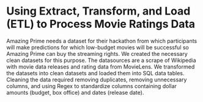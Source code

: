 # Using Extract, Transform, and Load (ETL) to Process Movie Ratings Data

Amazing Prime needs a dataset for their hackathon from which participants will make predictions for which low-budget movies will be successful so Amazing Prime can buy the streaming rights. We created the necessary clean datasets for this purpose. The datasources are a scrape of Wikipedia with movie data releases and rating data from MovieLens. We transformed the datasets into clean datasets and loaded them into SQL data tables. Cleaning the data required removing duplicates, removing unnecessary columns, and using Regex to standardize columns containing dollar amounts (budget, box office) and dates (release date). 